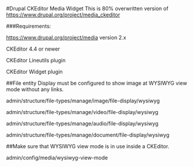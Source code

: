 
#Drupal CKEditor Media Widget
This is 80% overwritten version of https://www.drupal.org/project/media_ckeditor

###Requirements:

https://www.drupal.org/project/media version 2.x

CKEditor 4.4 or newer

CKEditor Lineutils plugin

CKEditor Widget plugin

##File entity Display must be configured to show image at WYSIWYG view mode without any links.

admin/structure/file-types/manage/image/file-display/wysiwyg

admin/structure/file-types/manage/video/file-display/wysiwyg

admin/structure/file-types/manage/audio/file-display/wysiwyg

admin/structure/file-types/manage/document/file-display/wysiwyg

##Make sure that WYSIWYG view mode is in use inside a CKEditor.

admin/config/media/wysiwyg-view-mode
